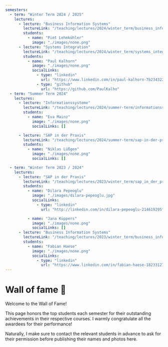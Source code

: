 ```yaml
---
semesters:
  - term: "Winter Term 2024 / 2025"
    lectures:
      - lecture: "Business Information Systems"
        lectureLink: "/teaching/lectures/2024/winter_term/business_information_systems"
        students:
          - name: "Piet Lehmkühler"
            image: "./images/none.png"
      - lecture: "Systems Integration"
        lectureLink: "/teaching/lectures/2024/winter_term/systems_integration"
        students:
          - name: "Paul Kalhorn"
            image: "./images/none.png"
            socialLinks:
              - type: "linkedin"
                url: "https://www.linkedin.com/in/paul-kalhorn-7b2343228/"
              - type: "github"
                url: "https://github.com/PaulKalho"
  - term: "Summer Term 2024"
    lectures:
      - lecture: "Informationssysteme"
        lectureLink: "/teaching/lectures/2024/summer-term/informationssysteme"
        students:
          - name: "Eva Mainz"
            image: "./images/none.png"
            socialLinks: []

      - lecture: "SAP in der Praxis"
        lectureLink: "/teaching/lectures/2024/summer-term/sap-in-der-praxis"
        students:
          - name: "Niklas Lüßgen"
            image: "./images/none.png"
            socialLinks: []

  - term: "Winter Term 2023 / 2024"
    lectures:
      - lecture: "SAP in der Praxis"
        lectureLink: "/teaching/lectures/2023/winter_term/sap_in_der_praxis"
        students:
          - name: "Dilara Pepeoglu"
            image: "./images/dilara-pepeoglu.jpg"
            socialLinks:
              - type: "linkedin"
                url: "http://linkedin.com/in/dilara-pepeoglu-214619295"

          - name: "Jana Küppers"
            image: "./images/none.png"
            socialLinks: []
      - lecture: "Business Information Systems"
        lectureLink: "/teaching/lectures/2023/winter_term/business_information_systems"
        students:
          - name: "Fabian Haese"
            image: "./images/none.png"
            socialLinks:
              - type: "linkedin"
                url: "https://www.linkedin.com/in/fabian-haese-182331277"
---
```


# Wall of fame 🥇

Welcome to the Wall of Fame!

This page honors the top students each semester for their outstanding achievements
in their respective courses. I warmly congratulate all the awardees for their
performance!

Naturally, I make sure to contact the relevant students in advance to ask for
their permission before publishing their names and photos here.
